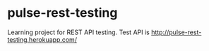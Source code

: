 # pulse-rest-testing
Learning project for REST API testing. Test API is http://pulse-rest-testing.herokuapp.com/

